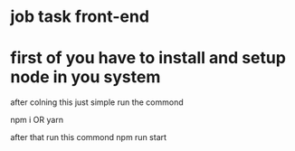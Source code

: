# job task front-end

# first of you have to install and setup node in you system

after colning this just simple run the commond

npm i OR yarn

after that run this commond 
npm run start

